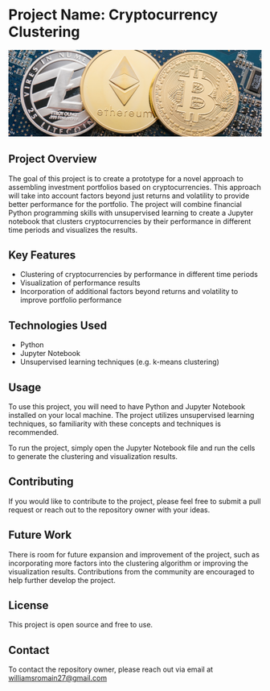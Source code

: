# Project Name: Cryptocurrency Clustering

![Alt text](10-5-challenge-image.png)

## Project Overview 

The goal of this project is to create a prototype for a novel approach to assembling investment portfolios based on cryptocurrencies. This approach will take into account factors beyond just returns and volatility to provide better performance for the portfolio. The project will combine financial Python programming skills with unsupervised learning to create a Jupyter notebook that clusters cryptocurrencies by their performance in different time periods and visualizes the results.

## Key Features

- Clustering of cryptocurrencies by performance in different time periods
- Visualization of performance results
- Incorporation of additional factors beyond returns and volatility to improve portfolio performance

## Technologies Used

- Python
- Jupyter Notebook
- Unsupervised learning techniques (e.g. k-means clustering)

## Usage
To use this project, you will need to have Python and Jupyter Notebook installed on your local machine. The project utilizes unsupervised learning techniques, so familiarity with these concepts and techniques is recommended.

To run the project, simply open the Jupyter Notebook file and run the cells to generate the clustering and visualization results.

## Contributing
If you would like to contribute to the project, please feel free to submit a pull request or reach out to the repository owner with your ideas.

## Future Work
There is room for future expansion and improvement of the project, such as incorporating more factors into the clustering algorithm or improving the visualization results. Contributions from the community are encouraged to help further develop the project.

## License
This project is open source and free to use.

## Contact
To contact the repository owner, please reach out via email at williamsromain27@gmail.com 